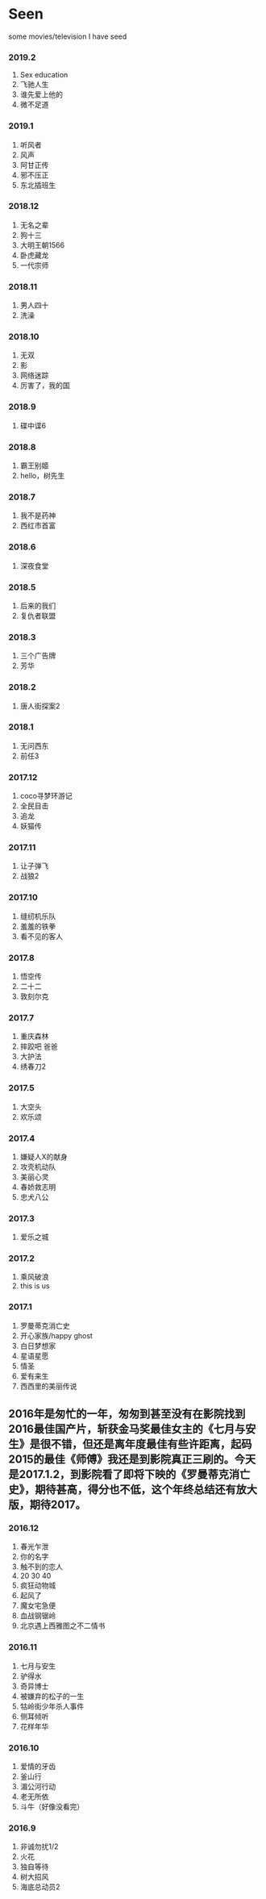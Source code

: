 # Seen
some movies/television I have seed

### 2019.2
1. Sex education
2. 飞驰人生
3. 谁先爱上他的
4. 微不足道

### 2019.1
1. 听风者
2. 风声
3. 阿甘正传
4. 邪不压正
5. 东北插班生

### 2018.12
1. 无名之辈
2. 狗十三
3. 大明王朝1566
4. 卧虎藏龙
5. 一代宗师 

### 2018.11
1. 男人四十
2. 洗澡

### 2018.10
1. 无双
2. 影
3. 网络迷踪
4. 厉害了，我的国

### 2018.9
1. 碟中谍6

### 2018.8
1. 霸王别姬
2. hello，树先生

### 2018.7
1. 我不是药神
2. 西红市首富

### 2018.6
1. 深夜食堂

### 2018.5
1. 后来的我们
2. 复仇者联盟

### 2018.3
1. 三个广告牌
2. 芳华

### 2018.2
1. 唐人街探案2


### 2018.1
1. 无问西东
2. 前任3

### 2017.12
1. coco寻梦环游记
2. 全民目击
3. 追龙
4. 妖猫传

### 2017.11
1. 让子弹飞
2. 战狼2

### 2017.10
1. 缝纫机乐队
2. 羞羞的铁拳
3. 看不见的客人

### 2017.8
1. 悟空传
2. 二十二
3. 敦刻尔克

### 2017.7
1. 重庆森林
2. 摔跤吧 爸爸
3. 大护法
4. 绣春刀2

### 2017.5
1. 大空头
2. 欢乐颂

### 2017.4
1. 嫌疑人X的献身
2. 攻壳机动队
3. 美丽心灵
4. 春娇救志明
5. 忠犬八公

### 2017.3
1. 爱乐之城

### 2017.2
1. 乘风破浪
2. this is us 

### 2017.1
1. 罗曼蒂克消亡史
2. 开心家族/happy ghost
3. 白日梦想家
4. 星语星愿
5. 情圣
6. 爱有来生
7. 西西里的美丽传说

## 2016年是匆忙的一年，匆匆到甚至没有在影院找到2016最佳国产片，斩获金马奖最佳女主的《七月与安生》是很不错，但还是离年度最佳有些许距离，起码2015的最佳《师傅》我还是到影院真正三刷的。今天是2017.1.2，到影院看了即将下映的《罗曼蒂克消亡史》，期待甚高，得分也不低，这个年终总结还有放大版，期待2017。
 
 
 
### 2016.12

1. 春光乍泄
2. 你的名字
3. 触不到的恋人
4. 20 30 40
5. 疯狂动物城
6. 起风了
7. 魔女宅急便
8. 血战钢锯岭
9. 北京遇上西雅图之不二情书


### 2016.11

1. 七月与安生
2. 驴得水
3. 奇异博士
4. 被嫌弃的松子的一生
5. 牯岭街少年杀人事件
6. 侧耳倾听
7. 花样年华


### 2016.10

1. 爱情的牙齿
2. 釜山行
3. 湄公河行动
4. 老无所依
5. 斗牛（好像没看完）

### 2016.9
1. 非诚勿扰1/2
2. 火花
3. 独自等待
4. 树大招风
5. 海底总动员2




